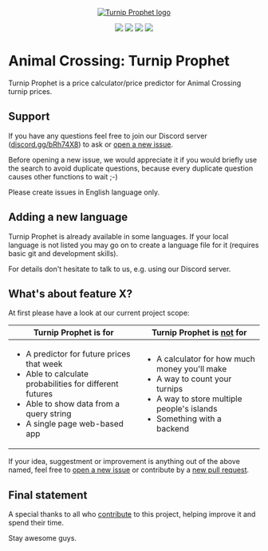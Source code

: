 <p align="center"><a href="https://turnipprophet.io" target="_blank" rel="noopener noreferrer"><img src="https://raw.githubusercontent.com/mikebryant/ac-nh-turnip-prices/master/img/favicon-128.png" alt="Turnip Prophet logo"></a></p>

<p align="center">
	<a href="https://discord.gg/bRh74X8" target="_blank"><img src="https://img.shields.io/badge/discord-join-7289DA.svg?logo=discord&longCache=true&style=for-the-badge" /></a>
	<a href="https://github.com/mikebryant/ac-nh-turnip-prices/issues" target="_blank"><img src="https://img.shields.io/github/issues/mikebryant/ac-nh-turnip-prices?style=for-the-badge" /></a>
	<a href="https://github.com/mikebryant/ac-nh-turnip-prices/pulls" target="_blank"><img src="https://img.shields.io/github/issues-pr/mikebryant/ac-nh-turnip-prices?style=for-the-badge" /></a>
	<a href="https://github.com/mikebryant/ac-nh-turnip-prices/graphs/contributors" target="_blank"><img src="https://img.shields.io/github/contributors/mikebryant/ac-nh-turnip-prices?style=for-the-badge" /></a>
</p>

# Animal Crossing: Turnip Prophet

Turnip Prophet is a price calculator/price predictor for Animal Crossing turnip prices.

## Support

If you have any questions feel free to join our Discord server ([discord.gg/bRh74X8](https://discord.gg/bRh74X8)) to ask or [open a new issue](https://github.com/mikebryant/ac-nh-turnip-prices/issues).

Before opening a new issue, we would appreciate it if you would briefly use the search to avoid duplicate questions, because every duplicate question causes other functions to wait ;-)

Please create issues in English language only.

## Adding a new language

Turnip Prophet is already available in some languages. If your local language is not listed you may go on to create a language file for it (requires basic git and development skills).

For details don't hesitate to talk to us, e.g. using our Discord server.

## What's about feature X?

At first please have a look at our current project scope:

<table width="100%">
	<thead>
		<tr>
			<th>Turnip Prophet is for</th>
			<th>Turnip Prophet is <u>not</u> for</th>
		</tr>
	</thead>
	<tbody>
		<tr>
			<td>
				<ul>
					<li>A predictor for future prices that week</li>
					<li>Able to calculate probabilities for different futures</li>
					<li>Able to show data from a query string</li>
					<li>A single page web-based app</li>
				</ul>
			</td>
			<td>
				<ul>
					<li>A calculator for how much money you'll make</li>
					<li>A way to count your turnips</li>
					<li>A way to store multiple people's islands</li>
					<li>Something with a backend</li>
				</ul>
			</td>
		</tr>
	</tbody>
</table>

If your idea, suggestment or improvement is anything out of the above named, feel free to [open a new issue](https://github.com/mikebryant/ac-nh-turnip-prices/issues) or contribute by a [new pull request](https://github.com/mikebryant/ac-nh-turnip-prices/pulls).

## Final statement

A special thanks to all who [contribute](https://github.com/mikebryant/ac-nh-turnip-prices/graphs/contributors) to this project, helping improve it and spend their time.

Stay awesome guys.
